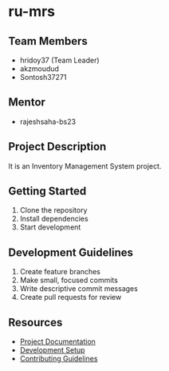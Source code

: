 # ru-mrs

## Team Members
- hridoy37 (Team Leader)
- akzmoudud
- Sontosh37271

## Mentor
- rajeshsaha-bs23

## Project Description
It is an Inventory Management System project.

## Getting Started
1. Clone the repository
2. Install dependencies
3. Start development

## Development Guidelines
1. Create feature branches
2. Make small, focused commits
3. Write descriptive commit messages
4. Create pull requests for review

## Resources
- [Project Documentation](docs/)
- [Development Setup](docs/setup.md)
- [Contributing Guidelines](CONTRIBUTING.md)

